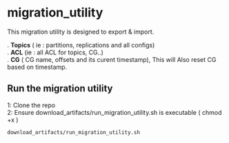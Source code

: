 # migration_utility
This migration utility is designed to export & import.  

. <b>Topics</b> ( ie : partitions, replications and all configs)     
. <b>ACL</b>  (ie : all ACL for topics, CG..)   
. <b>CG</b>   ( CG name, offsets and its curent timestamp), This will Also reset CG based on timestamp.


## Run the migration utility
1: Clone the repo    
2: Ensure download_artifacts/run_migration_utility.sh is executable ( chmod +x ) 
```asciidoc
download_artifacts/run_migration_utility.sh
```






 
